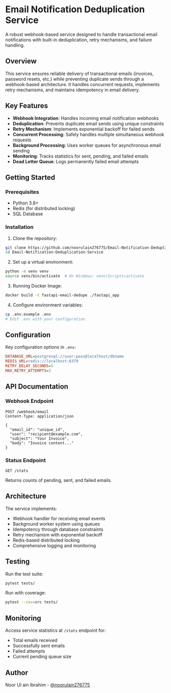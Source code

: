# Email Notification Deduplication Service

A robust webhook-based service designed to handle transactional email notifications with built-in deduplication, retry mechanisms, and failure handling.

## Overview

This service ensures reliable delivery of transactional emails (invoices, password resets, etc.) while preventing duplicate sends through a webhook-based architecture. It handles concurrent requests, implements retry mechanisms, and maintains idempotency in email delivery.

## Key Features

- **Webhook Integration**: Handles incoming email notification webhooks
- **Deduplication**: Prevents duplicate email sends using unique constraints
- **Retry Mechanism**: Implements exponential backoff for failed sends
- **Concurrent Processing**: Safely handles multiple simultaneous webhook requests
- **Background Processing**: Uses worker queues for asynchronous email sending
- **Monitoring**: Tracks statistics for sent, pending, and failed emails
- **Dead Letter Queue**: Logs permanently failed email attempts

## Getting Started

### Prerequisites

- Python 3.8+
- Redis (for distributed locking)
- SQL Database

### Installation

1. Clone the repository:
```bash
git clone https://github.com/noorulain276775/Email-Notification-Deduplication-Service.git
cd Email-Notification-Deduplication-Service
```

2. Set up a virtual environment:
```bash
python -m venv venv
source venv/bin/activate  # On Windows: venv\Scripts\activate
```

3. Running Docker Image:
```bash
docker build -t fastapi-email-dedupe ./fastapi_app
```

4. Configure environment variables:
```bash
cp .env.example .env
# Edit .env with your configuration
```

## Configuration

Key configuration options in `.env`:

```ini
DATABASE_URL=postgresql://user:pass@localhost/dbname
REDIS_URL=redis://localhost:6379
RETRY_DELAY_SECONDS=5
MAX_RETRY_ATTEMPTS=3
```

## API Documentation

### Webhook Endpoint

```http
POST /webhook/email
Content-Type: application/json

{
  "email_id": "unique_id",
  "user": "recipient@example.com",
  "subject": "Your Invoice",
  "body": "Invoice content..."
}
```

### Status Endpoint

```http
GET /stats
```
Returns counts of pending, sent, and failed emails.

## Architecture

The service implements:
- Webhook handler for receiving email events
- Background worker system using queues
- Idempotency through database constraints
- Retry mechanism with exponential backoff
- Redis-based distributed locking
- Comprehensive logging and monitoring

## Testing

Run the test suite:
```bash
pytest tests/
```

Run with coverage:
```bash
pytest --cov=src tests/
```

## Monitoring

Access service statistics at `/stats` endpoint for:
- Total emails received
- Successfully sent emails
- Failed attempts
- Current pending queue size

## Author

Noor Ul ain Ibrahim - [@noorulain276775](https://github.com/noorulain276775)